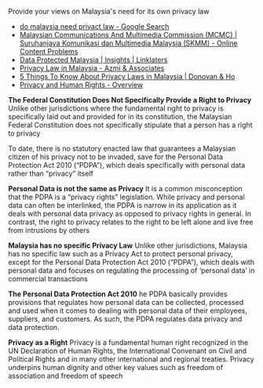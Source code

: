 Provide your views on Malaysia's need for its own privacy law

- [do malaysia need privact law - Google Search](https://www.google.com/search?q=do+malaysia+need+privact+law&rlz=1C1CHBD_enMY968MY968&oq=do+malaysia+need++privact+law&aqs=chrome..69i57j69i64l2.6942j1j4&sourceid=chrome&ie=UTF-8)
- [Malaysian Communications And Multimedia Commission (MCMC) | Suruhanjaya Komunikasi dan Multimedia Malaysia (SKMM) - Online Content Problems](https://www.mcmc.gov.my/en/faqs/online-content-problems)
- [Data Protected Malaysia | Insights | Linklaters](https://www.linklaters.com/en/insights/data-protected/data-protected---malaysia#:~:text=Right%20to%20be%20forgotten,processing%20of%20his%20personal%20data)
- [Privacy Law in Malaysia - Azmi & Associates](https://www.azmilaw.com/insights/privacy-law-in-malaysia/#:~:text=Unlike%20other%20jurisdictions%2C%20Malaysia%20has,personal%20data'%20in%20commercial%20transactions.)
- [5 Things To Know About Privacy Laws in Malaysia | Donovan & Ho](https://dnh.com.my/5-things-we-should-know-about-privacy-laws-in-malaysia/)
- [Privacy and Human Rights - Overview](http://gilc.org/privacy/survey/intro.html#:~:text=Privacy%20is%20a%20fundamental%20human,association%20and%20freedom%20of%20speech.)

**The Federal Constitution Does Not Specifically Provide a Right to Privacy**
Unlike other jurisdictions where the fundamental right to privacy is specifically laid out and provided for in its constitution, the Malaysian Federal Constitution does not specifically stipulate that a person has a right to privacy

To date, there is no statutory enacted law that guarantees a Malaysian citizen of his privacy not to be invaded, save for the Personal Data Protection Act 2010 (“PDPA”), which deals specifically with personal data rather than “privacy” itself

**Personal Data is not the same as Privacy**
It is a common misconception that the PDPA is a “privacy rights” legislation. While privacy and personal data can often be interlinked, the PDPA is narrow in its application as it deals with personal data privacy as opposed to privacy rights in general.  In contrast, the right to privacy relates to the right to be left alone and live free from intrusions by others

**Malaysia has no specific Privacy Law**
Unlike other jurisdictions, Malaysia has no specific law such as a Privacy Act to protect personal privacy, except for the Personal Data Protection Act 2010 (“PDPA”), which deals with personal data and focuses on regulating the processing of ‘personal data’ in commercial transactions

**The Personal Data Protection Act 2010**
he PDPA basically provides provisions that regulates how personal data can be collected, processed and used when it comes to dealing with personal data of their employees, suppliers, and customers.  As such, the PDPA regulates data privacy and data protection.

**Privacy as a Right**
Privacy is a fundamental human right recognized in the UN Declaration of Human Rights, the International Convenant on Civil and Political Rights and in many other international and regional treaties. Privacy underpins human dignity and other key values such as freedom of association and freedom of speech

